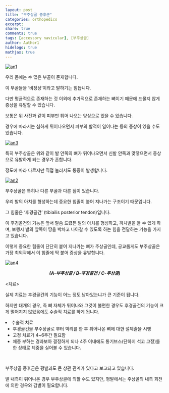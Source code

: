 ```yaml
---
layout: post
title: "부주상골 증후군"
categories: orthopedics
excerpt:
share: true
comments: true
tags: [accessory navicular], [부주상골]
author: Author1
hidelogo: true
mathjax: true
---
```

<a href="https://i2.wp.com/kjwoo.com/oh/wp-content/uploads/2015/12/an1.jpg" data-rel="lightbox-0" title=""><img class="wp-image-174 aligncenter" src="https://i2.wp.com/kjwoo.com/oh/wp-content/uploads/2015/12/an1.jpg?resize=160%2C182" alt="an1" data-recalc-dims="1" /></a>

우리 몸에는 수 많은 부골이 존재합니다.

이 부골들을 &#8216;비정상&#8217;이라고 말하기는 힘듭니다.

다만 평균적으로 존재하는 것 이외에 추가적으로 존재하는 뼈이기 때문에 드물지 않게 증상을 유발할 수 있습니다.

보통은 위 사진과 같이 피부만 튀어 나오는 양상으로 있을 수 있습니다.

경우에 따라서는 심하게 튀어나오면서 피부의 발적이 일어나는 등의 증상이 있을 수도 있습니다.

<a href="https://i1.wp.com/kjwoo.com/oh/wp-content/uploads/2015/12/an3.jpg" data-rel="lightbox-1" title=""><img class="wp-image-176 aligncenter" src="https://i1.wp.com/kjwoo.com/oh/wp-content/uploads/2015/12/an3.jpg?resize=397%2C298" alt="an3" srcset="https://i1.wp.com/kjwoo.com/oh/wp-content/uploads/2015/12/an3.jpg?resize=300%2C225 300w, https://i1.wp.com/kjwoo.com/oh/wp-content/uploads/2015/12/an3.jpg?w=400 400w" sizes="(max-width: 397px) 100vw, 397px" data-recalc-dims="1" /></a>

특히 부주상골은 위와 같이 발 안쪽의 뼈가 튀어나오면서 신발 안쪽과 맞닿으면서 증상으로 유발하게 되는 경우가 흔합니다.

정도에 따라 다르지만 직접 눌러서도 통증이 발생합니다.

<a href="https://i1.wp.com/kjwoo.com/oh/wp-content/uploads/2015/12/an2.jpg" data-rel="lightbox-2" title=""><img class="wp-image-175 aligncenter" src="https://i1.wp.com/kjwoo.com/oh/wp-content/uploads/2015/12/an2.jpg?resize=298%2C255" alt="an2" data-recalc-dims="1" /></a>

부주상골은 특히나 다른 부골과 다른 점이 있습니다.

우리 발의 아치를 형성하는데 중요한 힘줄이 붙어 지나가는 구조이기 때문입니다.

그 힘줄은 &#8216;후경골건&#8217; (tibiailis posterior tendon)입니다.

이 후경골건의 기능은 앞서 말씀 드렸든 발의 아치를 형성하고, 까치발을 들 수 있게 하며, 보행시 발의 앞쪽이 땅을 박차고 나아갈 수 있도록 하는 힘을 전달하는 기능을 가지고 있습니다.

이렇게 중요한 힘줄이 단단히 붙어 지나가는 뼈가 주상골인데, 공교롭게도 부주상골은 가장 최외곽에서 이 힘줄에 딱 붙어 증상을 유발합니다.

<a href="https://i2.wp.com/kjwoo.com/oh/wp-content/uploads/2015/12/an4.jpg" data-rel="lightbox-3" title=""><img class="wp-image-177 aligncenter" src="https://i2.wp.com/kjwoo.com/oh/wp-content/uploads/2015/12/an4.jpg?resize=294%2C172" alt="an4" data-recalc-dims="1" /></a>

<p style="text-align: center;">
  <em><strong>(A-부주상골 / B-후경골건 / C-주상골)</strong></em>
</p>

<p style="text-align: left;">
  <치료>
</p>

<p style="text-align: left;">
  실제 치료는 후경골건의 기능이 어느 정도 남아있는냐가 큰 기준이 됩니다.
</p>

<p style="text-align: left;">
  하지만 대개의 경우, 즉 뼈 자체가 튀어나와 그것이 불편한 경우도 후경골건의 기능이 크게 떨어지지 않았음에도 수술적 치료를 하게 됩니다.
</p>

<li style="text-align: left;">
  수술적 치료 <ul>
    <li style="text-align: left;">
      후경골건을 부주상골로 부터 박리를 한 후 튀어나온 뼈에 대한 절제술을 시행
    </li>
    <li style="text-align: left;">
      고정 치료가 4~6주간 필요함
    </li>
    <li style="text-align: left;">
      체중 부하는 경과보아 결정하게 되나 4주 이내에도 통기브스(단하지 석고 고정)를 한 상태로 체중을 실어볼 수 있습니다.
    </li>
  </ul>
</li>

&nbsp;

부주상골 증후군은 평발과도 큰 상관 관계가 있다고 보고되고 있습니다.

발 내측이 튀어나온 경우 부주상골에 의할 수도 있지만, 평발에서는 주상골의 내측 회전에 의한 경우와 감별이 필요합니다.

&nbsp;
